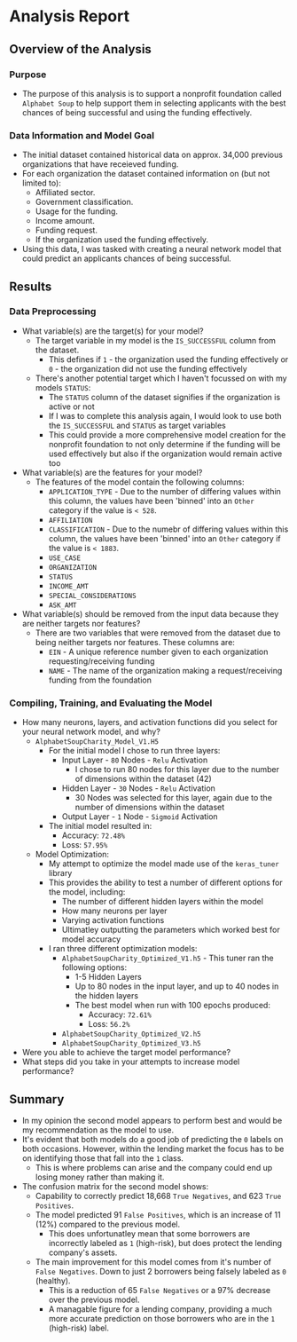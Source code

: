 # Analysis Report

## Overview of the Analysis

### Purpose

- The purpose of this analysis is to support a nonprofit foundation called `Alphabet Soup` to help support them in selecting applicants with the best chances of being successful and using the funding effectively.

### Data Information and Model Goal

- The initial dataset contained historical data on approx. 34,000 previous organizations that have receieved funding.
- For each organization the dataset contained information on (but not limited to):
  - Affiliated sector.
  - Government classification.
  - Usage for the funding.
  - Income amount.
  - Funding request.
  - If the organization used the funding effectively.
- Using this data, I was tasked with creating a neural network model that could predict an applicants chances of being successful.

## Results

### Data Preprocessing

- What variable(s) are the target(s) for your model?
    - The target variable in my model is the `IS_SUCCESSFUL` column from the dataset.
        - This defines if `1` - the organization used the funding effectively or `0` - the organization did not use the funding effectively
    - There's another potential target which I haven't focussed on with my models `STATUS`:
        - The `STATUS` column of the dataset signifies if the organization is active or not
        - If I was to complete this analysis again, I would look to use both the `IS_SUCCESSFUL` and `STATUS` as target variables
        - This could provide a more comprehensive model creation for the nonprofit foundation to not only determine if the funding will be used effectively but also if the organization would remain active too
- What variable(s) are the features for your model?
    - The features of the model contain the following columns:
        - `APPLICATION_TYPE` - Due to the number of differing values within this column, the values have been 'binned' into an `Other` category if the value is `< 528`.
        - `AFFILIATION`
        - `CLASSIFICATION` - Due to the numebr of differing values within this column, the values have been 'binned' into an `Other` category if the value is `< 1883`.
        - `USE_CASE`
        - `ORGANIZATION`
        - `STATUS`
        - `INCOME_AMT`
        - `SPECIAL_CONSIDERATIONS`
        - `ASK_AMT`
- What variable(s) should be removed from the input data because they are neither targets nor features?
    - There are two variables that were removed from the dataset due to being neither targets nor features. These columns are:
        - `EIN` - A unique reference number given to each organization requesting/receiving funding
        - `NAME` - The name of the organization making a request/receiving funding from the foundation

### Compiling, Training, and Evaluating the Model

- How many neurons, layers, and activation functions did you select for your neural network model, and why?
    - `AlphabetSoupCharity_Model_V1.H5`
        - For the initial model I chose to run three layers:
            - Input Layer - `80` Nodes - `Relu` Activation
                - I chose to run 80 nodes for this layer due to the number of dimensions within the dataset (42)
            - Hidden Layer - `30` Nodes - `Relu` Activation
                - 30 Nodes was selected for this layer, again due to the number of dimensions within the dataset
            - Output Layer - `1` Node - `Sigmoid` Activation
        - The initial model resulted in:
            - Accuracy: `72.48%`
            - Loss: `57.95%`
    - Model Optimization:
        - My attempt to optimize the model made use of the `keras_tuner` library
        - This provides the ability to test a number of different options for the model, including:
            - The number of different hidden layers within the model
            - How many neurons per layer
            - Varying activation functions
            - Ultimatley outputting the parameters which worked best for model accuracy
        - I ran three different optimization models:
            - `AlphabetSoupCharity_Optimized_V1.h5` - This tuner ran the following options:
                - 1-5 Hidden Layers
                - Up to 80 nodes in the input layer, and up to 40 nodes in the hidden layers
                - The best model when run with 100 epochs produced:
                    - Accuracy: `72.61%`
                    - Loss: `56.2%`
            - `AlphabetSoupCharity_Optimized_V2.h5`
            - `AlphabetSoupCharity_Optimized_V3.h5`
- Were you able to achieve the target model performance?
- What steps did you take in your attempts to increase model performance?

## Summary

- In my opinion the second model appears to perform best and would be my recommendation as the model to use.
- It's evident that both models do a good job of predicting the `0` labels on both occasions. However, within the lending market the focus has to be on identifying those that fall into the `1` class.
  - This is where problems can arise and the company could end up losing money rather than making it.
- The confusion matrix for the second model shows:
  - Capability to correctly predict 18,668 `True Negatives`, and 623 `True Positives`.
  - The model predicted 91 `False Positives`, which is an increase of 11 (12%) compared to the previous model.
    - This does unfortunatley mean that some borrowers are incorrectly labeled as `1` (high-risk), but does protect the lending company's assets.
  - The main improvement for this model comes from it's number of `False Negatives`. Down to just 2 borrowers being falsely labeled as `0` (healthy).
    - This is a reduction of 65 `False Negatives` or a 97% decrease over the previous model.
    - A managable figure for a lending company, providing a much more accurate prediction on those borrowers who are in the `1` (high-risk) label.
